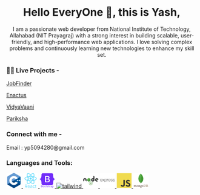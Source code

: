 
<h1 align="center">Hello EveryOne 👋, this is Yash, </h1>
<p align="center">I am a passionate web developer from National Institute of Technology, Allahabad (NIT Prayagraj) with a strong interest in building scalable, user-friendly, and high-performance web applications. I love solving complex problems and continuously learning new technologies to enhance my skill set.</p>


<h3 align="left">👨‍💻 Live Projects -</h3>


[JobFinder](https://jobfinder-meta.vercel.app)

[Enactus](https://enactus-mnnit2k25.netlify.app)

[VidyaVaani](https://vidyavaani-meta.vercel.app)

[Pariksha](https://pariksha-rust.vercel.app)


<h3 align="left">Connect with me -</h3>
<p align="left">Email : yp5094280@gmail.com</p>


<h3 align="left">Languages and Tools:</h3>

<p align="left">
  <a href="https://www.w3schools.com/cpp/"> <img src="https://raw.githubusercontent.com/devicons/devicon/master/icons/cplusplus/cplusplus-original.svg" alt="cplusplus" width="40" height="40"/> </a>
  <a href="https://reactjs.org/"><img src="https://raw.githubusercontent.com/devicons/devicon/master/icons/react/react-original-wordmark.svg" alt="react" width="40" height="40"/> </a>
  <a href="https://getbootstrap.com"> <img src="https://raw.githubusercontent.com/devicons/devicon/master/icons/bootstrap/bootstrap-plain-wordmark.svg" alt="bootstrap" width="40" height="40"/> </a>
  <a href="https://tailwindcss.com/"> <img src="https://www.vectorlogo.zone/logos/tailwindcss/tailwindcss-icon.svg" alt="tailwind" width="40" height="40"/> </a> 
  <a href="https://nodejs.org"> <img src="https://raw.githubusercontent.com/devicons/devicon/master/icons/nodejs/nodejs-original-wordmark.svg" alt="nodejs" width="40" height="40"/> </a> 
  <a href="https://expressjs.com"> <img src="https://raw.githubusercontent.com/devicons/devicon/master/icons/express/express-original-wordmark.svg" alt="express" width="40" height="40"/> </a> 
  <a href="https://developer.mozilla.org/en-US/docs/Web/JavaScript"> <img src="https://raw.githubusercontent.com/devicons/devicon/master/icons/javascript/javascript-original.svg" alt="javascript" width="40" height="40"/> </a> 
  <a href="https://www.mongodb.com/"><img src="https://raw.githubusercontent.com/devicons/devicon/master/icons/mongodb/mongodb-original-wordmark.svg" alt="mongodb" width="40" height="40"/> </a>
</p>


